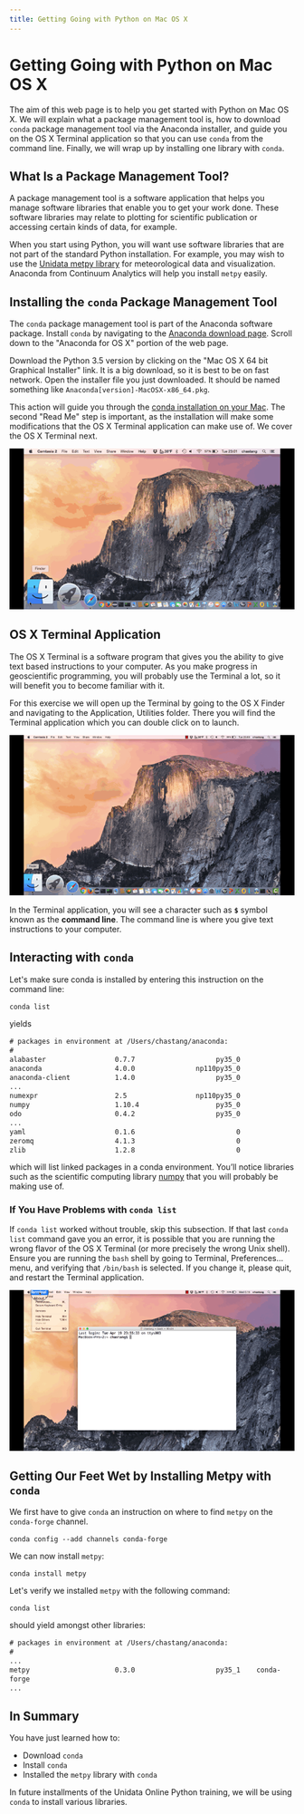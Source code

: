 ```yaml
---
title: Getting Going with Python on Mac OS X
---
```


# Getting Going with Python on Mac OS X

The aim of this web page is to help you get started with Python on Mac OS X. We will explain what a package management tool is, how to download `conda` package management tool via the Anaconda installer, and guide you on the OS X Terminal application so that you can use `conda` from the command line.  Finally, we will wrap up by installing one library with `conda`.

## What Is a Package Management Tool?

A package management tool is a software application that helps you manage software libraries that enable you to get your work done. These software libraries may relate to plotting for scientific publication or accessing certain kinds of data, for example.

When you start using Python, you will want use software libraries that are not part of the standard Python installation. For example, you may wish to use the [Unidata metpy library](https://pypi.python.org/pypi/MetPy) for meteorological data and visualization. Anaconda from Continuum Analytics will help you install `metpy` easily.

## Installing the `conda` Package Management Tool

The `conda` package management tool is part of the Anaconda software package. Install `conda` by navigating to the [Anaconda download page](https://www.anaconda.com/distribution/). Scroll down to the "Anaconda for OS X" portion of the web page.

Download the Python 3.5 version by clicking on the "Mac OS X 64 bit Graphical Installer" link. It is a big download, so it is best to be on fast network. Open the installer file you just downloaded. It should be named something like `Anaconda[version]-MacOSX-x86_64.pkg`.

This action will guide you through the [conda installation on your Mac](https://docs.continuum.io/anaconda/install#anaconda-for-os-x-graphical-install). The second "Read Me" step is important, as the installation will make some modifications that the OS X Terminal application can make use of. We cover the OS X Terminal next.

<img src="images/conda.gif" alt="Anaconda Installer" onclick='this.src=this.src'/>

## OS X Terminal Application

The OS X Terminal is a software program that gives you the ability to give text based instructions to your computer. As you make progress in geoscientific programming, you will probably use the Terminal a lot, so it will benefit you to become familiar with it.

For this exercise we will open up the Terminal by going to the OS X Finder and navigating to the Application, Utilities folder. There you will find the Terminal application which you can double click on to launch.

<img src="images/terminal.gif" alt="OS X Terminal" onclick='this.src=this.src'/>

In the Terminal application, you will see a character such as **`$`** symbol known as the **command line**. The command line is where you give text instructions to your computer. 

## Interacting with `conda`

Let's make sure conda is installed by entering this instruction on the command line:

    conda list

yields

    # packages in environment at /Users/chastang/anaconda:
    #
    alabaster                 0.7.7                    py35_0  
    anaconda                  4.0.0               np110py35_0  
    anaconda-client           1.4.0                    py35_0  
    ...
    numexpr                   2.5                 np110py35_0  
    numpy                     1.10.4                   py35_0  
    odo                       0.4.2                    py35_0  
    ...
    yaml                      0.1.6                         0  
    zeromq                    4.1.3                         0  
    zlib                      1.2.8                         0

which will list linked packages in a conda environment. You’ll notice libraries such as the scientific computing library [numpy](http://www.numpy.org/) that you will probably be making use of.

### If You Have Problems with `conda list`

If `conda list` worked without trouble, skip this subsection. If that last `conda list` command gave you an error, it is possible that you are running the wrong flavor of the OS X Terminal (or more precisely the wrong Unix shell). Ensure you are running the `bash` shell by going to Terminal, Preferences… menu, and verifying that `/bin/bash` is selected. If you change it, please quit, and restart the Terminal application.

<img src="images/bash.gif" alt="/bin/bash" onclick='this.src=this.src'/>

## Getting Our Feet Wet by Installing Metpy with `conda`

We first have to give `conda` an instruction on where to find `metpy` on the `conda-forge` channel.

    conda config --add channels conda-forge

We can now install `metpy`:

    conda install metpy

Let's verify we installed `metpy` with the following command:

    conda list

should yield amongst other libraries:

    # packages in environment at /Users/chastang/anaconda:
    #
    ...
    metpy                     0.3.0                    py35_1    conda-forge
    ...

## In Summary

You have just learned how to:

-   Download `conda`
-   Install `conda`
-   Installed the `metpy` library with `conda`

In future installments of the Unidata Online Python training, we will be using `conda` to install various libraries.
